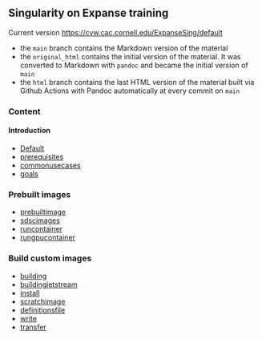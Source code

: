 ## Singularity on Expanse training

Current version <https://cvw.cac.cornell.edu/ExpanseSing/default>

* the `main` branch contains the Markdown version of the material
* the `original_html` contains the initial version of the material. It was converted to Markdown with `pandoc` and became the initial version of `main`
* the `html` branch contains the last HTML version of the material built via Github Actions with Pandoc automatically at every commit on `main`

### Content

#### Introduction

* [Default](Default.md)
* [prerequisites](prerequisites.md)
* [commonusecases](commonusecases.md)
* [goals](goals.md)

### Prebuilt images

* [prebuiltimage](prebuiltimage.md)
* [sdscimages](sdscimages.md)
* [runcontainer](runcontainer.md)
* [rungpucontainer](rungpucontainer.md)

### Build custom images

* [building](building.md)
* [buildingjetstream](buildingjetstream.md)
* [install](install.md)
* [scratchimage](scratchimage.md)
* [definitionsfile](definitionsfile.md)
* [write](write.md)
* [transfer](transfer.md)
